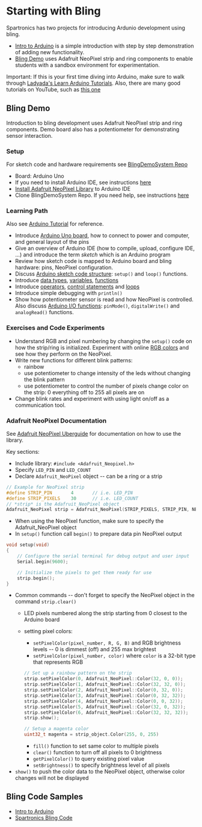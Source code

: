 # Starting with Bling

Spartronics has two projects for introducing Ardunio development using
bling.

* [Intro to Arduino](https://github.com/riyadth/IntroToArduino) is a
  simple introduction with step by step demonstration of adding new
  functionality.
* [Bling Demo](https://github.com/riyadth/BlingDemoSystem) uses Adafruit
  NeoPixel strip and ring components to enable students with a sandbox
  environment for experimentation.

Important: If this is your first time diving into Arduino, make sure to
walk through [Ladyada's Learn Arduino
Tutorials](https://learn.adafruit.com/series/ladyadas-learn-arduino).
Also, there are many good tutorials on YouTube, such as
[this one](https://youtu.be/nL34zDTPkcs)

## Bling Demo
Introduction to bling development uses Adafruit NeoPixel strip and ring
components. Demo board also has a potentiometer for demonstrating sensor
interaction.

### Setup
For sketch code and hardware requirements see
[BlingDemoSystem Repo](https://github.com/riyadth/BlingDemoSystem)

* Board: Arduino Uno
* If you need to install Arduino IDE, see instructions
  [here](./toolkit.md)
* [Install Adafruit NeoPixel
  Library](https://learn.adafruit.com/adafruit-neopixel-uberguide/arduino-library-installation)
  to Arduino IDE
* Clone BlingDemoSystem Repo. If you need help, see instructions [here](../git_introduction/git_fundamentals.md#git-clone)

### Learning Path
Also see [Arduino Tutorial](https://www.tutorialspoint.com/arduino/) for
reference.
- Introduce [Arduino Uno
  board](https://www.tutorialspoint.com/arduino/arduino_board_description.htm),
  how to connect to power and computer, and general layout of the pins
- Give an overview of Arduino IDE (how to compile, upload, configure
  IDE, ...) and introduce the term *sketch* which
  is an Arduino program
- Review how sketch code is mapped to Arduino board and bling hardware:
  pins, NeoPixel configuration.
- Discuss [Arduino sketch code
  structure](https://www.tutorialspoint.com/arduino/arduino_program_structure.htm):
  `setup()` and `loop()` functions.
- Introduce [data types](https://www.tutorialspoint.com/arduino/arduino_data_types.htm), [variables](https://www.tutorialspoint.com/arduino/arduino_variables_and_constants.htm), [functions](https://www.tutorialspoint.com/arduino/arduino_functions.htm)
- Introduce
  [operators](https://www.tutorialspoint.com/arduino/arduino_operators.htm),
  [control statements](https://www.tutorialspoint.com/arduino/arduino_control_statements.htm) and [loops](https://www.tutorialspoint.com/arduino/arduino_loops.htm)
- Introduce simple debugging with `println()`
- Show how potentiometer sensor is read and how NeoPixel is controlled.
  Also discuss [Arduino I/O
  functions](https://www.tutorialspoint.com/arduino/arduino_io_functions.htm):
  `pinMode()`, `digitalWrite()` and
  `analogRead()` functions.

### Exercises and Code Experiments
- Understand RGB and pixel numbering by changing the `setup()` code on
  how the strip/ring is initialized. Experiment with online [RGB
  colors](https://htmlcolorcodes.com) and see how they perform on the NeoPixel.
- Write new functions for different blink patterns:
    - rainbow
    - use potentiometer to change intensity of the leds without changing
      the blink pattern
    - use potentiometer to control the number of pixels change color on
      the strip: 0 everything off to 255 all pixels are on
- Change blink rates and experiment with using light on/off as a
  communication tool.

### Adafruit NeoPixel Documentation
See [Adafruit NeoPixel
Uberguide](https://learn.adafruit.com/adafruit-neopixel-uberguide/arduino-library-use)
for documentation on how to use the library.

Key sections:
* Include library: `#include <Adafruit_Neopixel.h>`
* Specify `LED_PIN` and `LED_COUNT`
* Declare `Adafruit_NeoPixel` object -- can be a ring or a strip
```c
// Example for NeoPixel strip
#define STRIP_PIN       4       // i.e. LED_PIN
#define STRIP_PIXELS    30      // i.e. LED_COUNT
// *strip* is the Adafruit_NeoPixel object
Adafruit_NeoPixel strip = Adafruit_NeoPixel(STRIP_PIXELS, STRIP_PIN, NEO_GRB + NEO_KHZ800);
```
* When using the NeoPixel function, make sure to specify the
  Adafruit_NeoPixel object
* In `setup()` function call `begin()` to prepare data pin NeoPixel
  output
```c
void setup(void)
{
    // Configure the serial terminal for debug output and user input
    Serial.begin(9600);

    // Initialize the pixels to get them ready for use
    strip.begin();
}
```
* Common commands -- don't forget to specify the NeoPixel object in the command `strip.clear()`
  * LED pixels numbered along the strip starting from 0 closest to the
    Arduino board
  * setting pixel colors:
    * `setPixelColor(pixel_number, R, G, B)` and RGB brightness levels
      -- 0 is dimmest (off) and 255 max brightest
    * `setPixelColor(pixel_number, color)` where `color` is a 32-bit
      type that represents RGB

    ```c
    // Set up a rainbow pattern on the strip
    strip.setPixelColor(0, Adafruit_NeoPixel::Color(32, 0, 0));
    strip.setPixelColor(1, Adafruit_NeoPixel::Color(32, 32, 0));
    strip.setPixelColor(2, Adafruit_NeoPixel::Color(0, 32, 0));
    strip.setPixelColor(3, Adafruit_NeoPixel::Color(0, 32, 32));
    strip.setPixelColor(4, Adafruit_NeoPixel::Color(0, 0, 32));
    strip.setPixelColor(5, Adafruit_NeoPixel::Color(32, 0, 32));
    strip.setPixelColor(6, Adafruit_NeoPixel::Color(32, 32, 32));
    strip.show();

    // Setup a magenta color
    uint32_t magenta = strip_object.Color(255, 0, 255)
    ```
    * `fill()` function to set same color to multiple pixels
    * `clear()` function to turn off all pixels to 0 brightness
    * `getPixelColor()` to query existing pixel value
    * `setBrightness()` to specify brightness level of all pixels
* `show()` to push the color data to the NeoPixel object, otherwise
  color changes will not be displayed

## Bling Code Samples
- [Intro to Arduino](https://github.com/riyadth/IntroToArduino)
- [Spartronics Bling Code](https://github.com/Spartronics4915/Bling)